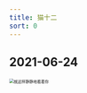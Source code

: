 ```yaml
---
title: 猫十二
sort: 0
---
```


## 2021-06-24

<img src="https://raw.githubusercontent.com/aymfx/pic/mian/img/DSC01819.jpeg" alt="就这样静静地看着你" style="zoom:50%;" />
